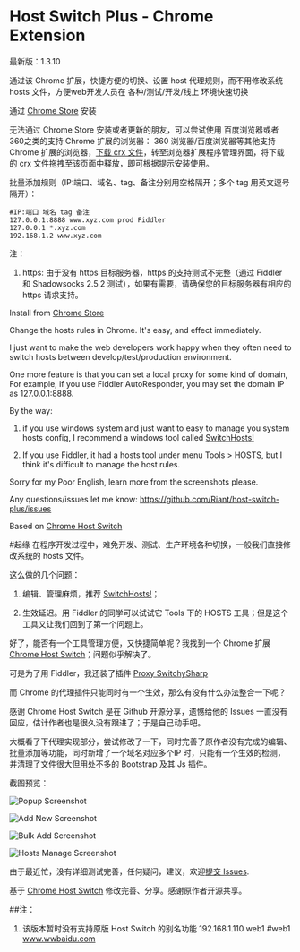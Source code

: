 # Host Switch Plus - Chrome Extension
最新版：1.3.10

通过该 Chrome 扩展，快捷方便的切换、设置 host 代理规则，而不用修改系统 hosts 文件，方便web开发人员在 各种/测试/开发/线上 环境快速切换

通过 [Chrome Store](https://chrome.google.com/webstore/detail/host-switch-plus/bopepoejgapmihklfepohbilpkcdoaeo?utm_source=chrome-ntp-icon) 安装

无法通过 Chrome Store 安装或者更新的朋友，可以尝试使用 百度浏览器或者360之类的支持 Chrome 扩展的浏览器：
360 浏览器/百度浏览器等其他支持 Chrome 扩展的浏览器，[下载 crx 文件](https://github.com/Riant/host-switch-plus/raw/master/host-switch-plus.crx)，转至浏览器扩展程序管理界面，将下载的 crx 文件拖拽至该页面中释放，即可根据提示安装使用。

批量添加规则（IP:端口、域名、tag、备注分别用空格隔开；多个 tag 用英文逗号隔开）：
```
#IP:端口 域名 tag 备注
127.0.0.1:8888 www.xyz.com prod Fiddler
127.0.0.1 *.xyz.com
192.168.1.2 www.xyz.com
```

注：
1. https: 由于没有 https 目标服务器，https 的支持测试不完整（通过 Fiddler 和 Shadowsocks 2.5.2 测试），如果有需要，请确保您的目标服务器有相应的 https 请求支持。

Install from [Chrome Store](https://chrome.google.com/webstore/detail/host-switch-plus/bopepoejgapmihklfepohbilpkcdoaeo?utm_source=chrome-ntp-icon)

Change the hosts rules in Chrome. It's easy, and effect immediately.

I just want to make the web developers work happy when they often need to switch hosts between develop/test/production environment.

One more feature is that you can set a local proxy for some kind of domain, For example, if you use Fiddler AutoResponder, you may set the domain IP as 127.0.0.1:8888.

By the way:

1. if you use windows system and just want to easy to manage you system hosts config, I recommend a windows tool called [SwitchHosts!](http://oldj.net/article/switchhosts/)

2. If you use Fiddler, it had a hosts tool under menu Tools > HOSTS, but I think it's difficult to manage the host rules.

Sorry for my Poor English, learn more from the screenshots please.

Any questions/issues let me know: https://github.com/Riant/host-switch-plus/issues

Based on [Chrome Host Switch](https://github.com/shendongming/chrome-host-switch)


#起缘
在程序开发过程中，难免开发、测试、生产环境各种切换，一般我们直接修改系统的 hosts 文件。

这么做的几个问题：

1. 编辑、管理麻烦，推荐 [SwitchHosts!](http://oldj.net/article/switchhosts/)；

2. 生效延迟。用 Fiddler 的同学可以试试它 Tools 下的 HOSTS 工具；但是这个工具又让我们回到了第一个问题上。

好了，能否有一个工具管理方便，又快捷简单呢？我找到一个 Chrome 扩展 [Chrome Host Switch](https://github.com/shendongming/chrome-host-switch)；问题似乎解决了。

可是为了用 Fiddler，我还装了插件 [Proxy SwitchySharp](https://chrome.google.com/webstore/detail/proxy-switchysharp/dpplabbmogkhghncfbfdeeokoefdjegm?utm_source=chrome-ntp-icon)

而 Chrome 的代理插件只能同时有一个生效，那么有没有什么办法整合一下呢？

感谢 Chrome Host Switch 是在 Github 开源分享，遗憾给他的 Issues 一直没有回应，估计作者也是很久没有跟进了；于是自己动手吧。

大概看了下代理实现部分，尝试修改了一下，同时完善了原作者没有完成的编辑、批量添加等功能，同时新增了一个域名对应多个IP 时，只能有一个生效的检测，并清理了文件很大但用处不多的 Bootstrap 及其 Js 插件。

截图预览：

![Popup Screenshot](https://raw.githubusercontent.com/Riant/host-switch-plus/master/screenshots/screenshot-1.png)

![Add New Screenshot](https://raw.githubusercontent.com/Riant/host-switch-plus/master/screenshots/screenshot-add.png)

![Bulk Add Screenshot](https://raw.githubusercontent.com/Riant/host-switch-plus/master/screenshots/screenshot-bulkadd.png)

![Hosts Manage Screenshot](https://raw.githubusercontent.com/Riant/host-switch-plus/master/screenshots/screenshot-hosts.png)

由于最近忙，没有详细测试完善，任何疑问，建议，欢迎[提交 Issues](https://github.com/Riant/host-switch-plus/issues).

基于 [Chrome Host Switch](https://github.com/shendongming/chrome-host-switch) 修改完善、分享。感谢原作者开源共享。

##注：
1. 该版本暂时没有支持原版 Host Switch 的别名功能
    192.168.1.110 web1
    #web1  www.wwbaidu.com


